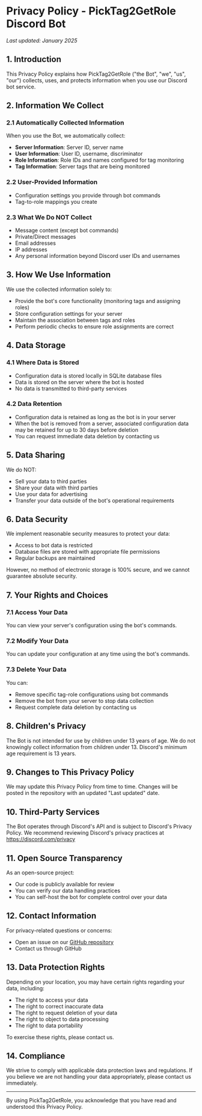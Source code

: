 # Privacy Policy - PickTag2GetRole Discord Bot

*Last updated: January 2025*

## 1. Introduction

This Privacy Policy explains how PickTag2GetRole ("the Bot", "we", "us", "our") collects, uses, and protects information when you use our Discord bot service.

## 2. Information We Collect

### 2.1 Automatically Collected Information
When you use the Bot, we automatically collect:
- **Server Information**: Server ID, server name
- **User Information**: User ID, username, discriminator
- **Role Information**: Role IDs and names configured for tag monitoring
- **Tag Information**: Server tags that are being monitored

### 2.2 User-Provided Information
- Configuration settings you provide through bot commands
- Tag-to-role mappings you create

### 2.3 What We Do NOT Collect
- Message content (except bot commands)
- Private/Direct messages
- Email addresses
- IP addresses
- Any personal information beyond Discord user IDs and usernames

## 3. How We Use Information

We use the collected information solely to:
- Provide the bot's core functionality (monitoring tags and assigning roles)
- Store configuration settings for your server
- Maintain the association between tags and roles
- Perform periodic checks to ensure role assignments are correct

## 4. Data Storage

### 4.1 Where Data is Stored
- Configuration data is stored locally in SQLite database files
- Data is stored on the server where the bot is hosted
- No data is transmitted to third-party services

### 4.2 Data Retention
- Configuration data is retained as long as the bot is in your server
- When the bot is removed from a server, associated configuration data may be retained for up to 30 days before deletion
- You can request immediate data deletion by contacting us

## 5. Data Sharing

We do NOT:
- Sell your data to third parties
- Share your data with third parties
- Use your data for advertising
- Transfer your data outside of the bot's operational requirements

## 6. Data Security

We implement reasonable security measures to protect your data:
- Access to bot data is restricted
- Database files are stored with appropriate file permissions
- Regular backups are maintained

However, no method of electronic storage is 100% secure, and we cannot guarantee absolute security.

## 7. Your Rights and Choices

### 7.1 Access Your Data
You can view your server's configuration using the bot's commands.

### 7.2 Modify Your Data
You can update your configuration at any time using the bot's commands.

### 7.3 Delete Your Data
You can:
- Remove specific tag-role configurations using bot commands
- Remove the bot from your server to stop data collection
- Request complete data deletion by contacting us

## 8. Children's Privacy

The Bot is not intended for use by children under 13 years of age. We do not knowingly collect information from children under 13. Discord's minimum age requirement is 13 years.

## 9. Changes to This Privacy Policy

We may update this Privacy Policy from time to time. Changes will be posted in the repository with an updated "Last updated" date.

## 10. Third-Party Services

The Bot operates through Discord's API and is subject to Discord's Privacy Policy. We recommend reviewing Discord's privacy practices at https://discord.com/privacy

## 11. Open Source Transparency

As an open-source project:
- Our code is publicly available for review
- You can verify our data handling practices
- You can self-host the bot for complete control over your data

## 12. Contact Information

For privacy-related questions or concerns:
- Open an issue on our [GitHub repository](https://github.com/QTBG/PickTag2GetRole)
- Contact us through GitHub

## 13. Data Protection Rights

Depending on your location, you may have certain rights regarding your data, including:
- The right to access your data
- The right to correct inaccurate data
- The right to request deletion of your data
- The right to object to data processing
- The right to data portability

To exercise these rights, please contact us.

## 14. Compliance

We strive to comply with applicable data protection laws and regulations. If you believe we are not handling your data appropriately, please contact us immediately.

---

By using PickTag2GetRole, you acknowledge that you have read and understood this Privacy Policy.